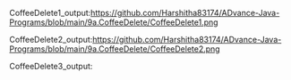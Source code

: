 CoffeeDelete1_output:https://github.com/Harshitha83174/ADvance-Java-Programs/blob/main/9a.CoffeeDelete/CoffeeDelete1.png

CoffeeDelete2_output:https://github.com/Harshitha83174/ADvance-Java-Programs/blob/main/9a.CoffeeDelete/CoffeeDelete2.png

CoffeeDelete3_output:

